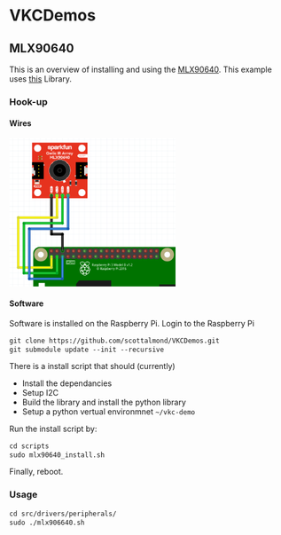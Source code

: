 # VKCDemos

## MLX90640
This is an overview of installing and using the [MLX90640][mlx90640-ref]. This example uses [this][mlx90640-lib] Library.

### Hook-up

#### Wires
[<img src="docs/MLX90640_and_RPi.png" width=300>][mlx90640-hookup]

#### Software
Software is installed on the Raspberry Pi. Login to the Raspberry Pi 

~~~
git clone https://github.com/scottalmond/VKCDemos.git
git submodule update --init --recursive
~~~

There is a install script that should (currently)

 * Install the dependancies
 * Setup I2C
 * Build the library and install the python library
 * Setup a python vertual environmnet `~/vkc-demo`

Run the install script by:
~~~
cd scripts
sudo mlx90640_install.sh
~~~
Finally, reboot.

### Usage

~~~
cd src/drivers/peripherals/
sudo ./mlx906640.sh
~~~

[mlx90640-ref]:    https://www.sparkfun.com/products/14844
[mlx90640-lib]:    https://github.com/pimoroni/mlx90640-library
[mlx90640-hookup]: https://learn.sparkfun.com/tutorials/qwiic-ir-array-mlx90640-hookup-guide/all